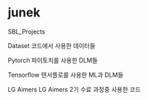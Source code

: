 # junek
SBL_Projects

Dataset
코드에서 사용한 데이터들

Pytorch
파이토치를 사용한 DLM들

Tensorflow
텐서플로를 사용한 ML과 DLM들

LG Aimers
LG Aimers 2기 수료 과정중 사용한 코드